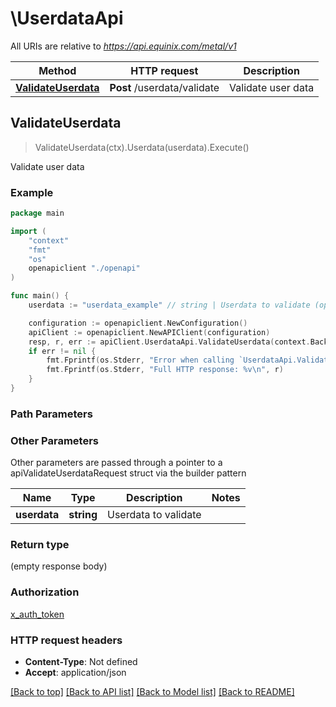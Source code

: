# \UserdataApi

All URIs are relative to *https://api.equinix.com/metal/v1*

Method | HTTP request | Description
------------- | ------------- | -------------
[**ValidateUserdata**](UserdataApi.md#ValidateUserdata) | **Post** /userdata/validate | Validate user data



## ValidateUserdata

> ValidateUserdata(ctx).Userdata(userdata).Execute()

Validate user data



### Example

```go
package main

import (
    "context"
    "fmt"
    "os"
    openapiclient "./openapi"
)

func main() {
    userdata := "userdata_example" // string | Userdata to validate (optional)

    configuration := openapiclient.NewConfiguration()
    apiClient := openapiclient.NewAPIClient(configuration)
    resp, r, err := apiClient.UserdataApi.ValidateUserdata(context.Background()).Userdata(userdata).Execute()
    if err != nil {
        fmt.Fprintf(os.Stderr, "Error when calling `UserdataApi.ValidateUserdata``: %v\n", err)
        fmt.Fprintf(os.Stderr, "Full HTTP response: %v\n", r)
    }
}
```

### Path Parameters



### Other Parameters

Other parameters are passed through a pointer to a apiValidateUserdataRequest struct via the builder pattern


Name | Type | Description  | Notes
------------- | ------------- | ------------- | -------------
 **userdata** | **string** | Userdata to validate | 

### Return type

 (empty response body)

### Authorization

[x_auth_token](../README.md#x_auth_token)

### HTTP request headers

- **Content-Type**: Not defined
- **Accept**: application/json

[[Back to top]](#) [[Back to API list]](../README.md#documentation-for-api-endpoints)
[[Back to Model list]](../README.md#documentation-for-models)
[[Back to README]](../README.md)

